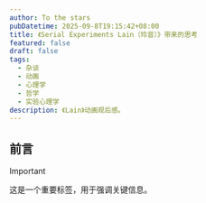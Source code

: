```yaml
---
author: To the stars
pubDatetime: 2025-09-8T19:15:42+08:00
title: 《Serial Experiments Lain（玲音）》带来的思考
featured: false
draft: false
tags:
  - 杂谈
  - 动画
  - 心理学
  - 哲学
  - 实验心理学
description: 《Lain》动画观后感。
---
```

## 前言

> [!IMPORTANT]
> 这是一个重要标签，用于强调关键信息。

